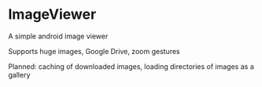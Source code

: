 # ImageViewer
A simple android image viewer

Supports huge images, Google Drive, zoom gestures

Planned: caching of downloaded images, loading directories of images as a gallery

